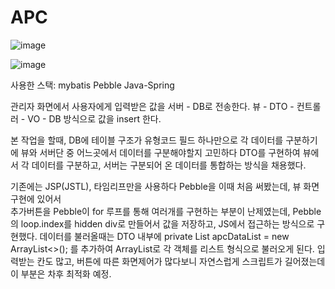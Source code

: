 # APC

![image](https://github.com/jusenglee/APC/assets/85321903/4ba8308e-a754-45b7-92b3-eb4c3b1fdffa)

![image](https://github.com/jusenglee/APC/assets/85321903/3ea40b69-7b24-4bfd-b070-50bac300b809)

사용한 스택:
mybatis
Pebble
Java-Spring

관리자 화면에서 사용자에게 입력받은 값을 서버 - DB로 전송한다.
뷰 - DTO - 컨트롤러 - VO - DB
방식으로 값을 insert 한다.

본 작업을 할때, DB에 테이블 구조가 유형코드 필드 하나만으로 각 데이터를 구분하기에 뷰와 서버단 중 어느곳에서 데이터를 구분해야할지 고민하다
DTO를 구현하여 뷰에서 각 데이터를 구분하고, 서버는 구분되어 온 데이터를 통합하는 방식을 채용했다.

기존에는 JSP(JSTL), 타임리프만을 사용하다 Pebble을 이때 처음 써봤는데, 뷰 화면 구현에 있어서  
추가버튼을 Pebble이 for 루프를 통해 여러개를 구현하는 부분이 난제였는데, Pebble의 loop.index를 hidden div로 만들어서 값을 저장하고, JS에서 접근하는 방식으로 구현했다.
데이터를 불러올때는 DTO 내부에 private List<ApcVO> apcDataList = new ArrayList<>(); 를 추가하여 ArrayList로 각 객체를 리스트 형식으로 불러오게 된다.
입력받는 칸도 많고, 버튼에 따른 화면제어가 많다보니 자연스럽게 스크립트가 길어졌는데 이 부분은 차후 최적화 예정.
